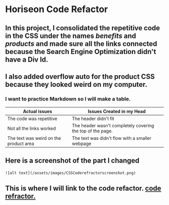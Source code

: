 # Horiseon Code Refactor
## In this project, I consolidated the repetitive code in the CSS under the names *benefits* and *products* and made sure all the links connected because the Search Engine Optimization didn't have a Div Id.
## I also added overflow auto for the product CSS because they looked weird on my computer.

### I want to practice Markdown so I will make a table.

Actual issues|Issues Created in my Head
-------------|-------------------
The code was repetitive |The header didn't fit
Not all the links worked|The header wasn't completely covering the top of the page.
The text was weird on the product area|The text was didn't flow with a smaller webpage

## Here is a screenshot of the part I changed

    ![alt text](/assets/images/CSSCoderefractorscreenshot.png)

## This is where I will link to the code refactor. [code refractor.](https://naomilounsbury.github.io/Challenge1/)

